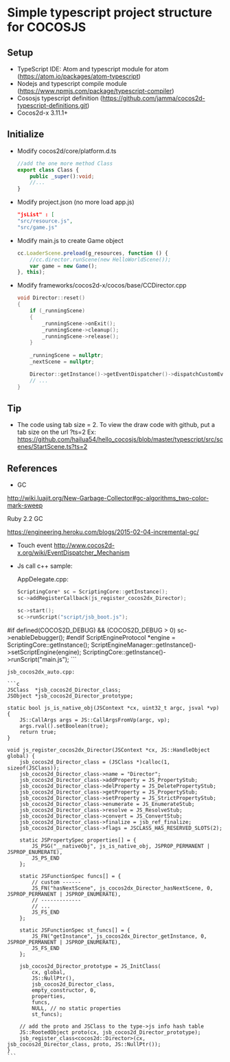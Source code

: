 # Simple typescript project structure for COCOSJS

## Setup

- TypeScript IDE: Atom and typescript module for atom (https://atom.io/packages/atom-typescript)
- Nodejs and typescript compile module (https://www.npmjs.com/package/typescript-compiler)
- Cososjs typescript definition (https://github.com/jamma/cocos2d-typescript-definitions.git)
- Cocos2d-x 3.11.1+

## Initialize

- Modify cocos2d/core/platform.d.ts

	```ts
	//add the one more method Class
	export class Class {
		public _super():void;
		//...
	}
	```
	
- Modify project.json (no more load app.js)
	
	```json
	"jsList" : [
	"src/resource.js",
	"src/game.js"
	```
	
- Modify main.js to create Game object

	```js
	cc.LoaderScene.preload(g_resources, function () {
		//cc.director.runScene(new HelloWorldScene()); 
		var game = new Game();
	}, this);
	```
		
- Modify frameworks/cocos2d-x/cocos/base/CCDirector.cpp
	
	```c
	void Director::reset()
	{    
		if (_runningScene)
		{
			_runningScene->onExit();
			_runningScene->cleanup();
			_runningScene->release();
		}
		
		_runningScene = nullptr;
		_nextScene = nullptr;

		Director::getInstance()->getEventDispatcher()->dispatchCustomEvent("game_on_exit");
		// ...
	}
	```

## Tip

- The code using tab size = 2. To view the draw code with github, put a tab size on the url ?ts=2
Ex: https://github.com/hailua54/hello_cocosjs/blob/master/typescript/src/scenes/StartScene.ts?ts=2

## References

- GC

http://wiki.luajit.org/New-Garbage-Collector#gc-algorithms_two-color-mark-sweep

Ruby 2.2 GC

https://engineering.heroku.com/blogs/2015-02-04-incremental-gc/

- Touch event
http://www.cocos2d-x.org/wiki/EventDispatcher_Mechanism

- Js call c++ sample:

	AppDelegate.cpp:
	
	```c
	ScriptingCore* sc = ScriptingCore::getInstance();
    sc->addRegisterCallback(js_register_cocos2dx_Director);
	
	sc->start();
    sc->runScript("script/jsb_boot.js");
#if defined(COCOS2D_DEBUG) && (COCOS2D_DEBUG > 0)
    sc->enableDebugger();
#endif
    ScriptEngineProtocol *engine = ScriptingCore::getInstance();
    ScriptEngineManager::getInstance()->setScriptEngine(engine);
    ScriptingCore::getInstance()->runScript("main.js");
	```
	
	jsb_cocos2dx_auto.cpp:
	
	```c
	JSClass  *jsb_cocos2d_Director_class;
	JSObject *jsb_cocos2d_Director_prototype;
	
	static bool js_is_native_obj(JSContext *cx, uint32_t argc, jsval *vp)
	{
		JS::CallArgs args = JS::CallArgsFromVp(argc, vp);
		args.rval().setBoolean(true);
		return true;    
	}
	
	void js_register_cocos2dx_Director(JSContext *cx, JS::HandleObject global) {
		jsb_cocos2d_Director_class = (JSClass *)calloc(1, sizeof(JSClass));
		jsb_cocos2d_Director_class->name = "Director";
		jsb_cocos2d_Director_class->addProperty = JS_PropertyStub;
		jsb_cocos2d_Director_class->delProperty = JS_DeletePropertyStub;
		jsb_cocos2d_Director_class->getProperty = JS_PropertyStub;
		jsb_cocos2d_Director_class->setProperty = JS_StrictPropertyStub;
		jsb_cocos2d_Director_class->enumerate = JS_EnumerateStub;
		jsb_cocos2d_Director_class->resolve = JS_ResolveStub;
		jsb_cocos2d_Director_class->convert = JS_ConvertStub;
		jsb_cocos2d_Director_class->finalize = jsb_ref_finalize;
		jsb_cocos2d_Director_class->flags = JSCLASS_HAS_RESERVED_SLOTS(2);

		static JSPropertySpec properties[] = {
			JS_PSG("__nativeObj", js_is_native_obj, JSPROP_PERMANENT | JSPROP_ENUMERATE),
			JS_PS_END
		};

		static JSFunctionSpec funcs[] = {
			// custom ------
			JS_FN("hasNextScene", js_cocos2dx_Director_hasNextScene, 0, JSPROP_PERMANENT | JSPROP_ENUMERATE),
			// -------------
			// ...
			JS_FS_END
		};

		static JSFunctionSpec st_funcs[] = {
			JS_FN("getInstance", js_cocos2dx_Director_getInstance, 0, JSPROP_PERMANENT | JSPROP_ENUMERATE),
			JS_FS_END
		};

		jsb_cocos2d_Director_prototype = JS_InitClass(
			cx, global,
			JS::NullPtr(),
			jsb_cocos2d_Director_class,
			empty_constructor, 0,
			properties,
			funcs,
			NULL, // no static properties
			st_funcs);

		// add the proto and JSClass to the type->js info hash table
		JS::RootedObject proto(cx, jsb_cocos2d_Director_prototype);
		jsb_register_class<cocos2d::Director>(cx, jsb_cocos2d_Director_class, proto, JS::NullPtr());
	}
	```
		